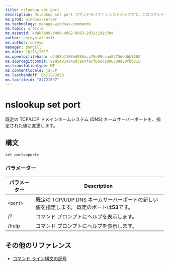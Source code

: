 ```yaml
---
title: nslookup set port
description: Nslookup set port コマンドのリファレンストピックです。このコマンドは、既定の TCP/UDP ドメインネームシステム (DNS) ネームサーバーポートを、指定された値に変更します。
ms.prod: windows-server
ms.technology: manage-windows-commands
ms.topic: article
ms.assetid: 4dab7a09-d400-4062-b863-2d32c191c3bd
author: coreyp-at-msft
ms.author: coreyp
manager: dongill
ms.date: 10/16/2017
ms.openlocfilehash: e2468b1168e6886aca78e09caaa9375dedbb1662
ms.sourcegitcommit: 99d548141428c964facf666c10b6709d80fbb215
ms.translationtype: MT
ms.contentlocale: ja-JP
ms.lasthandoff: 06/12/2020
ms.locfileid: "84721597"
---
```

# <a name="nslookup-set-port"></a>nslookup set port

既定の TCP/UDP ドメインネームシステム (DNS) ネームサーバーポートを、指定された値に変更します。

## <a name="syntax"></a>構文

```
set port=<port>
```

### <a name="parameters"></a>パラメーター

| パラメーター | Description |
| ---------- | ---------- |
| `<port>` | 既定の TCP/UDP DNS ネームサーバーポートの新しい値を指定します。 既定のポートは**53**です。 |
| /? | コマンド プロンプトにヘルプを表示します。 |
| /help | コマンド プロンプトにヘルプを表示します。 |

## <a name="additional-references"></a>その他のリファレンス

- [コマンド ライン構文の記号](command-line-syntax-key.md)
